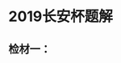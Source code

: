# 2019长安杯题解
## 检材一：

<!--stackedit_data:
eyJoaXN0b3J5IjpbMTIwNzg0NjQxNSwtMTg1MDU2MzU3LC0yMD
g4NzQ2NjEyXX0=
-->